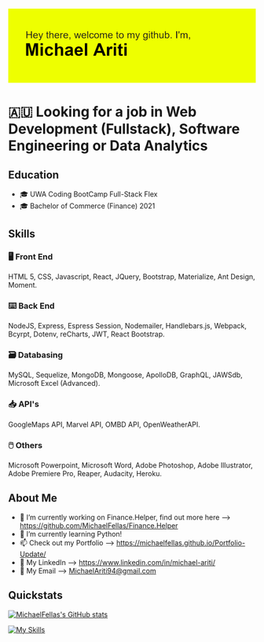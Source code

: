 ![MichaelFellas](https://github.com/MichaelFellas/MichaelFellas/blob/main/header.png?raw=true)

# :australia: **Looking for a job in Web Development (Fullstack), Software Engineering or Data Analytics**

## Education

- :mortar_board: UWA Coding BootCamp Full-Stack Flex
- :mortar_board: Bachelor of Commerce (Finance) 2021

## Skills

### :desktop_computer: Front End

HTML 5, CSS, Javascript, React, JQuery, Bootstrap, Materialize, Ant Design, Moment.

### :keyboard: Back End

NodeJS, Express, Espress Session, Nodemailer, Handlebars.js, Webpack, Bcyrpt, Dotenv, reCharts, JWT, React Bootstrap.

### :card_file_box: Databasing

MySQL, Sequelize, MongoDB, Mongoose, ApolloDB, GraphQL, JAWSdb, Microsoft Excel (Advanced).

### :inbox_tray: API's

GoogleMaps API, Marvel API, OMBD API, OpenWeatherAPI.

### :computer_mouse: Others

Microsoft Powerpoint, Microsoft Word, Adobe Photoshop, Adobe Illustrator, Adobe Premiere Pro, Reaper, Audacity, Heroku.

## About Me

- :microscope: I’m currently working on Finance.Helper, find out more here --> https://github.com/MichaelFellas/Finance.Helper
- 🌱 I’m currently learning Python!
- 📫 Check out my Portfolio --> https://michaelfellas.github.io/Portfolio-Update/
- :briefcase: My LinkedIn --> https://www.linkedin.com/in/michael-ariti/
- :email: My Email --> MichaelAriti94@gmail.com

## Quickstats


[![MichaelFellas's GitHub stats](https://github-readme-stats.vercel.app/api?username=MichaelFellas)](https://github.com/anuraghazra/github-readme-stats)

[![My Skills](https://skills.thijs.gg/icons?i=js,html,css,c,jquery,mongodb,mysql,nodejs,react,git,docker,md)](https://skills.thijs.gg)
